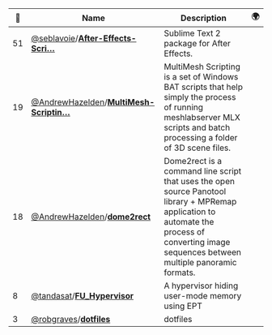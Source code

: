 |:star2: | Name | Description | 🌍|
|---|---|---|---|
|51|[@seblavoie](https://github.com/seblavoie)/[**After-Effects-Scri…**](https://github.com/seblavoie/After-Effects-Scripting-Sublime-Text-Package)|Sublime Text 2 package for After Effects.||
|19|[@AndrewHazelden](https://github.com/AndrewHazelden)/[**MultiMesh-Scriptin…**](https://github.com/AndrewHazelden/MultiMesh-Scripting)|MultiMesh Scripting is a set of Windows BAT scripts that help simply the process of running meshlabserver MLX scripts and batch processing a folder of 3D scene files.||
|18|[@AndrewHazelden](https://github.com/AndrewHazelden)/[**dome2rect**](https://github.com/AndrewHazelden/dome2rect)|Dome2rect is a command line script that uses the open source Panotool library + MPRemap application to automate the process of converting image sequences between multiple panoramic formats.||
|8|[@tandasat](https://github.com/tandasat)/[**FU_Hypervisor**](https://github.com/tandasat/FU_Hypervisor)|A hypervisor hiding user-mode memory using EPT||
|3|[@robgraves](https://github.com/robgraves)/[**dotfiles**](https://github.com/robgraves/dotfiles)|dotfiles||

